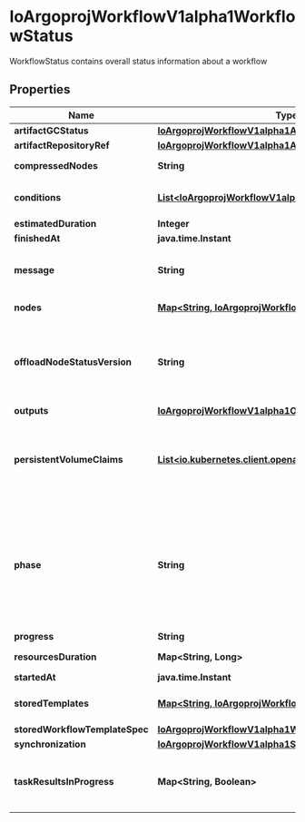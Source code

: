 

# IoArgoprojWorkflowV1alpha1WorkflowStatus

WorkflowStatus contains overall status information about a workflow

## Properties

Name | Type | Description | Notes
------------ | ------------- | ------------- | -------------
**artifactGCStatus** | [**IoArgoprojWorkflowV1alpha1ArtGCStatus**](IoArgoprojWorkflowV1alpha1ArtGCStatus.md) |  |  [optional]
**artifactRepositoryRef** | [**IoArgoprojWorkflowV1alpha1ArtifactRepositoryRefStatus**](IoArgoprojWorkflowV1alpha1ArtifactRepositoryRefStatus.md) |  |  [optional]
**compressedNodes** | **String** | Compressed and base64 decoded Nodes map |  [optional]
**conditions** | [**List&lt;IoArgoprojWorkflowV1alpha1Condition&gt;**](IoArgoprojWorkflowV1alpha1Condition.md) | Conditions is a list of conditions the Workflow may have |  [optional]
**estimatedDuration** | **Integer** | EstimatedDuration in seconds. |  [optional]
**finishedAt** | **java.time.Instant** |  |  [optional]
**message** | **String** | A human readable message indicating details about why the workflow is in this condition. |  [optional]
**nodes** | [**Map&lt;String, IoArgoprojWorkflowV1alpha1NodeStatus&gt;**](IoArgoprojWorkflowV1alpha1NodeStatus.md) | Nodes is a mapping between a node ID and the node&#39;s status. |  [optional]
**offloadNodeStatusVersion** | **String** | Whether on not node status has been offloaded to a database. If exists, then Nodes and CompressedNodes will be empty. This will actually be populated with a hash of the offloaded data. |  [optional]
**outputs** | [**IoArgoprojWorkflowV1alpha1Outputs**](IoArgoprojWorkflowV1alpha1Outputs.md) |  |  [optional]
**persistentVolumeClaims** | [**List&lt;io.kubernetes.client.openapi.models.V1Volume&gt;**](io.kubernetes.client.openapi.models.V1Volume.md) | PersistentVolumeClaims tracks all PVCs that were created as part of the io.argoproj.workflow.v1alpha1. The contents of this list are drained at the end of the workflow. |  [optional]
**phase** | **String** | Phase a simple, high-level summary of where the workflow is in its lifecycle. Will be \&quot;\&quot; (Unknown), \&quot;Pending\&quot;, or \&quot;Running\&quot; before the workflow is completed, and \&quot;Succeeded\&quot;, \&quot;Failed\&quot; or \&quot;Error\&quot; once the workflow has completed. |  [optional]
**progress** | **String** | Progress to completion |  [optional]
**resourcesDuration** | **Map&lt;String, Long&gt;** | ResourcesDuration is the total for the workflow |  [optional]
**startedAt** | **java.time.Instant** |  |  [optional]
**storedTemplates** | [**Map&lt;String, IoArgoprojWorkflowV1alpha1Template&gt;**](IoArgoprojWorkflowV1alpha1Template.md) | StoredTemplates is a mapping between a template ref and the node&#39;s status. |  [optional]
**storedWorkflowTemplateSpec** | [**IoArgoprojWorkflowV1alpha1WorkflowSpec**](IoArgoprojWorkflowV1alpha1WorkflowSpec.md) |  |  [optional]
**synchronization** | [**IoArgoprojWorkflowV1alpha1SynchronizationStatus**](IoArgoprojWorkflowV1alpha1SynchronizationStatus.md) |  |  [optional]
**taskResultsInProgress** | **Map&lt;String, Boolean&gt;** | Are there task results in progress? (mapped by Pod name) used to prevent premature garbage collection of artifacts. |  [optional]



